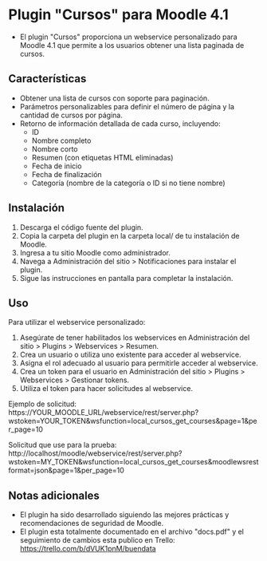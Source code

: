# Plugin "Cursos" para Moodle 4.1

- El plugin "Cursos" proporciona un webservice personalizado para Moodle 4.1 que permite a los usuarios obtener una lista paginada de cursos.


## Características

- Obtener una lista de cursos con soporte para paginación.
- Parámetros personalizables para definir el número de página y la cantidad de cursos por página.
- Retorno de información detallada de cada curso, incluyendo:
    - ID
    - Nombre completo
    - Nombre corto
    - Resumen (con etiquetas HTML eliminadas)
    - Fecha de inicio
    - Fecha de finalización
    - Categoría (nombre de la categoría o ID si no tiene nombre)


## Instalación

1. Descarga el código fuente del plugin.
2. Copia la carpeta del plugin en la carpeta local/ de tu instalación de Moodle.
3. Ingresa a tu sitio Moodle como administrador.
4. Navega a Administración del sitio > Notificaciones para instalar el plugin.
5. Sigue las instrucciones en pantalla para completar la instalación.

## Uso

Para utilizar el webservice personalizado:

1. Asegúrate de tener habilitados los webservices en Administración del sitio > Plugins > Webservices > Resumen.
2. Crea un usuario o utiliza uno existente para acceder al webservice.
3. Asigna el rol adecuado al usuario para permitirle acceder al webservice.
4. Crea un token para el usuario en Administración del sitio > Plugins > Webservices > Gestionar tokens.
5. Utiliza el token para hacer solicitudes al webservice.

Ejemplo de solicitud:
https://YOUR_MOODLE_URL/webservice/rest/server.php?wstoken=YOUR_TOKEN&wsfunction=local_cursos_get_courses&page=1&per_page=10

Solicitud que use para la prueba:
http://localhost/moodle/webservice/rest/server.php?wstoken=MY_TOKEN&wsfunction=local_cursos_get_courses&moodlewsrestformat=json&page=1&per_page=10

## Notas adicionales

- El plugin ha sido desarrollado siguiendo las mejores prácticas y recomendaciones de seguridad de Moodle.
- El plugin esta totalmente documentado en el archivo "docs.pdf" y el seguimiento de cambios esta publico en Trello: https://trello.com/b/dVUK1pnM/buendata
